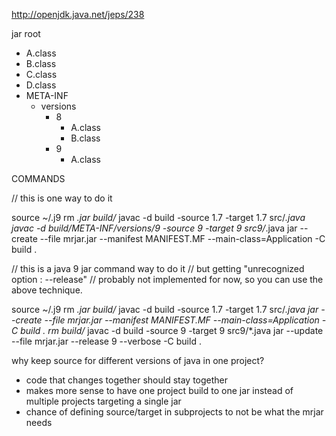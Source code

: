

http://openjdk.java.net/jeps/238


jar root
  - A.class
  - B.class
  - C.class
  - D.class
  - META-INF
     - versions
        - 8
           - A.class
           - B.class
        - 9
           - A.class

COMMANDS

// this is one way to do it

source ~/.j9
rm *.jar build/*
javac -d build -source 1.7 -target 1.7 src/*.java
javac -d build/META-INF/versions/9 -source 9 -target 9 src9/*.java
jar --create --file mrjar.jar --manifest MANIFEST.MF --main-class=Application -C build .



// this is a java 9 jar command way to do it
// but getting "unrecognized option : --release"
// probably not implemented for now, so you can use the above technique.

source ~/.j9
rm *.jar build/*
javac -d build -source 1.7 -target 1.7 src/*.java
jar --create --file mrjar.jar --manifest MANIFEST.MF --main-class=Application -C build .
rm build/*
javac -d build -source 9 -target 9 src9/*.java
jar --update --file mrjar.jar --release 9 --verbose -C build .



why keep source for different versions of java in one project?
- code that changes together should stay together
- makes more sense to have one project build to one jar instead of multiple projects targeting a single jar
- chance of defining source/target in subprojects to not be what the mrjar needs







